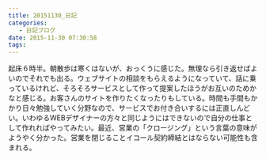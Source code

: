 ```yaml
---
title: 20151130_日記
categories:
   - 日記ブログ
date: 2015-11-30 07:30:58
tags:
---
```


起床６時半。朝散歩は寒くはないが、おっくうに感じた。無理なら引き返せばよいのでそれでも出る。ウェブサイトの相談をもらえるようになっていて、話に乗っているけれど、そろそろサービスとして作って提案したほうがお互いのためかなと感じる。お客さんのサイトを作りたくなったりもしている。時間も手間もかかり日々勉強していく分野なので、サービスでお付き合いするには正直しんどい。いわゆるWEBデザイナーの方々と同じようにはできないので自分の仕事として作れればやってみたい。最近、営業の「クロージング」という言葉の意味がようやく分かった。営業を閉じることイコール契約締結とはならない可能性も含まれる。